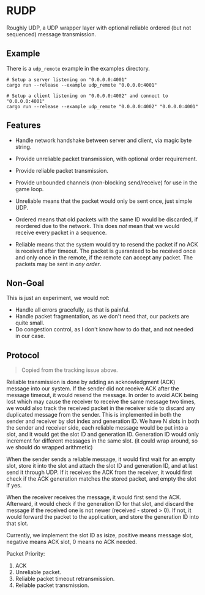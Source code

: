 # RUDP

Roughly UDP, a UDP wrapper layer with optional reliable ordered (but not
sequenced) message transmission.

## Example
There is a `udp_remote` example in the examples directory.
```
# Setup a server listening on "0.0.0.0:4001"
cargo run --release --example udp_remote "0.0.0.0:4001"

# Setup a client listening on "0.0.0.0:4002" and connect to "0.0.0.0:4001"
cargo run --release --example udp_remote "0.0.0.0:4002" "0.0.0.0:4001"
```

## Features
* Handle network handshake between server and client, via magic byte string.
* Provide unreliable packet transmission, with optional order requirement.
* Provide reliable packet transmission.
* Provide unbounded channels (non-blocking send/receive) for use in the game loop.

* Unreliable means that the packet would only be sent once, just simple UDP.
* Ordered means that old packets with the same ID would be discarded, if
  reordered due to the network. This does *not* mean that we would receive every
  packet in a sequence.
* Reliable means that the system would try to resend the packet if no ACK is
  received after timeout. The packet is guaranteed to be received once and only
  once in the remote, if the remote can accept any packet. The packets may be
  sent in *any order*.

## Non-Goal
This is just an experiment, we would *not*:
* Handle all errors gracefully, as that is painful.
* Handle packet fragmentation, as we don't need that, our packets are quite
  small.
* Do congestion control, as I don't know how to do that, and not needed in our
  case.

## Protocol
> Copied from the tracking issue above.

Reliable transmission is done by adding an acknowledgment (ACK) message into our
system. If the sender did not receive ACK after the message timeout, it would
resend the message. In order to avoid ACK being lost which may cause the
receiver to receive the same message two times, we would also track the received
packet in the receiver side to discard any duplicated message from the sender.
This is implemented in both the sender and receiver by slot index and generation
ID. We have N slots in both the sender and receiver side, each reliable message
would be put into a slot, and it would get the slot ID and generation ID.
Generation ID would only increment for different messages in the same slot. (it
could wrap around, so we should do wrapped arithmetic)

When the sender sends a reliable message, it would first wait for an empty slot,
store it into the slot and attach the slot ID and generation ID, and at last
send it through UDP. If it receives the ACK from the receiver, it would first
check if the ACK generation matches the stored packet, and empty the slot if
yes.

When the receiver receives the message, it would first send the ACK. Afterward,
it would check if the generation ID for that slot, and discard the message if
the received one is not newer (received - stored > 0). If not, it would forward
the packet to the application, and store the generation ID into that slot.

Currently, we implement the slot ID as isize, positive means message slot,
negative means ACK slot, 0 means no ACK needed.

Packet Priority:
1. ACK
2. Unreliable packet.
3. Reliable packet timeout retransmission.
4. Reliable packet transmission.

